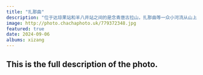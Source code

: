 ```yaml
---
title: "扎那曲"
description: "位于达琼果站和羊八井站之间的是念青唐古拉山，扎那曲等一众小河流从山上流下。 扎那曲仅仅流到了山脚下就汇入了雄曲，之后雄曲很快汇入拉曲。西藏的河流分布众多且错综复杂，我粗略看了一下，它最后好像是进入了旁多水库。"
image: http://photo.chachaphoto.uk/779372348.jpg
featured: true
date: 2024-09-06
albums: xizang
---
```


## This is the full description of the photo.
